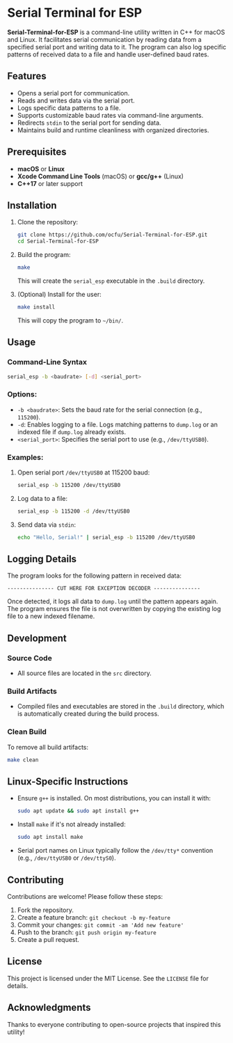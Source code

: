 # Serial Terminal for ESP

**Serial-Terminal-for-ESP** is a command-line utility written in C++ for macOS and Linux. It facilitates serial communication by reading data from a specified serial port and writing data to it. The program can also log specific patterns of received data to a file and handle user-defined baud rates.

## Features
- Opens a serial port for communication.
- Reads and writes data via the serial port.
- Logs specific data patterns to a file.
- Supports customizable baud rates via command-line arguments.
- Redirects `stdin` to the serial port for sending data.
- Maintains build and runtime cleanliness with organized directories.

## Prerequisites
- **macOS** or **Linux**
- **Xcode Command Line Tools** (macOS) or **gcc/g++** (Linux)
- **C++17** or later support

## Installation

1. Clone the repository:
    ```bash
    git clone https://github.com/ocfu/Serial-Terminal-for-ESP.git
    cd Serial-Terminal-for-ESP
    ```

2. Build the program:
    ```bash
    make
    ```
    This will create the `serial_esp` executable in the `.build` directory.

3. (Optional) Install for the user:
    ```bash
    make install
    ```
    This will copy the program to `~/bin/`.

## Usage

### Command-Line Syntax
```bash
serial_esp -b <baudrate> [-d] <serial_port>
```

### Options:
- `-b <baudrate>`: Sets the baud rate for the serial connection (e.g., `115200`).
- `-d`: Enables logging to a file. Logs matching patterns to `dump.log` or an indexed file if `dump.log` already exists.
- `<serial_port>`: Specifies the serial port to use (e.g., `/dev/ttyUSB0`).

### Examples:
1. Open serial port `/dev/ttyUSB0` at 115200 baud:
    ```bash
    serial_esp -b 115200 /dev/ttyUSB0
    ```

2. Log data to a file:
    ```bash
    serial_esp -b 115200 -d /dev/ttyUSB0
    ```

3. Send data via `stdin`:
    ```bash
    echo "Hello, Serial!" | serial_esp -b 115200 /dev/ttyUSB0
    ```

## Logging Details
The program looks for the following pattern in received data:
```plaintext
--------------- CUT HERE FOR EXCEPTION DECODER ---------------
```
Once detected, it logs all data to `dump.log` until the pattern appears again. The program ensures the file is not overwritten by copying the existing log file to a new indexed filename.

## Development

### Source Code
- All source files are located in the `src` directory.

### Build Artifacts
- Compiled files and executables are stored in the `.build` directory, which is automatically created during the build process.

### Clean Build
To remove all build artifacts:
```bash
make clean
```

## Linux-Specific Instructions
- Ensure `g++` is installed. On most distributions, you can install it with:
    ```bash
    sudo apt update && sudo apt install g++
    ```
- Install `make` if it's not already installed:
    ```bash
    sudo apt install make
    ```
- Serial port names on Linux typically follow the `/dev/tty*` convention (e.g., `/dev/ttyUSB0` or `/dev/ttyS0`).

## Contributing
Contributions are welcome! Please follow these steps:
1. Fork the repository.
2. Create a feature branch: `git checkout -b my-feature`
3. Commit your changes: `git commit -am 'Add new feature'`
4. Push to the branch: `git push origin my-feature`
5. Create a pull request.

## License
This project is licensed under the MIT License. See the `LICENSE` file for details.

## Acknowledgments
Thanks to everyone contributing to open-source projects that inspired this utility!


